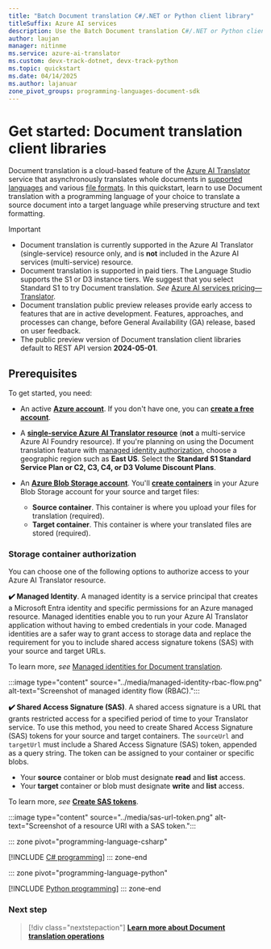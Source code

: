 ```yaml
---
title: "Batch Document translation C#/.NET or Python client library"
titleSuffix: Azure AI services
description: Use the Batch Document translation C#/.NET or Python client library (SDK) for cloud-based batch document translation service and process.
author: laujan
manager: nitinme
ms.service: azure-ai-translator
ms.custom: devx-track-dotnet, devx-track-python
ms.topic: quickstart
ms.date: 04/14/2025
ms.author: lajanuar
zone_pivot_groups: programming-languages-document-sdk
---
```


# Get started: Document translation client libraries
<!-- markdownlint-disable MD024 -->
<!-- markdownlint-disable MD001 -->

Document translation is a cloud-based feature of the [Azure AI Translator](../../translator-overview.md) service that asynchronously translates whole documents in [supported languages](../../language-support.md) and various [file formats](../overview.md#batch-supported-document-formats). In this quickstart, learn to use Document translation with a programming language of your choice to translate a source document into a target language while preserving structure and text formatting.

> [!IMPORTANT]
>
> * Document translation is currently supported in the Azure AI Translator (single-service) resource only, and is **not** included in the Azure AI services (multi-service) resource.
> * Document translation is supported in paid tiers. The Language Studio supports the S1 or D3 instance tiers. We suggest that you select Standard S1 to try Document translation. *See* [Azure AI services pricing—Translator](https://azure.microsoft.com/pricing/details/cognitive-services/translator/).
> * Document translation public preview releases provide early access to features that are in active development. Features, approaches, and processes can change, before General Availability (GA) release, based on user feedback.
> * The public preview version of Document translation client libraries default to REST API version **2024-05-01**.

## Prerequisites

To get started, you need:

* An active [**Azure account**](https://azure.microsoft.com/free/cognitive-services/). If you don't have one, you can [**create a free account**](https://azure.microsoft.com/free/).

* A [**single-service Azure AI Translator resource**](https://portal.azure.com/#create/Microsoft.CognitiveServicesTextTranslation) (**not** a multi-service Azure AI Foundry resource). If you're planning on using the Document translation feature with [managed identity authorization](../how-to-guides/create-use-managed-identities.md), choose a geographic region such as **East US**. Select the **Standard S1 Standard Service Plan or C2, C3, C4, or D3 Volume Discount Plans**.

* An [**Azure Blob Storage account**](https://portal.azure.com/#create/Microsoft.StorageAccount-ARM). You'll [**create containers**](/azure/storage/blobs/storage-quickstart-blobs-portal#create-a-container) in your Azure Blob Storage account for your source and target files:

  * **Source container**. This container is where you upload your files for translation (required).
  * **Target container**. This container is where your translated files are stored (required).

### Storage container authorization

You can choose one of the following options to authorize access to your Azure AI Translator resource.

**✔️ Managed Identity**. A managed identity is a service principal that creates a Microsoft Entra identity and specific permissions for an Azure managed resource. Managed identities enable you to run your Azure AI Translator application without having to embed credentials in your code. Managed identities are a safer way to grant access to storage data and replace the requirement for you to include shared access signature tokens (SAS) with your source and target URLs.

To learn more, *see* [Managed identities for Document translation](../how-to-guides/create-use-managed-identities.md).

  :::image type="content" source="../media/managed-identity-rbac-flow.png" alt-text="Screenshot of managed identity flow (RBAC).":::

**✔️ Shared Access Signature (SAS)**. A shared access signature is a URL that grants restricted access for a specified period of time to your Translator service. To use this method, you need to create Shared Access Signature (SAS) tokens for your source and target containers. The `sourceUrl`  and `targetUrl` must include a Shared Access Signature (SAS) token, appended as a query string. The token can be assigned to your container or specific blobs.

* Your **source** container or blob must designate **read** and **list** access.
* Your **target** container or blob must designate **write** and **list** access.

To learn more, *see* [**Create SAS tokens**](../how-to-guides/create-sas-tokens.md).

  :::image type="content" source="../media/sas-url-token.png" alt-text="Screenshot of a resource URI with a SAS token.":::

::: zone pivot="programming-language-csharp"

[!INCLUDE [C# programming](includes/sdk/csharp.md)]
::: zone-end

::: zone pivot="programming-language-python"

[!INCLUDE [Python programming](includes/sdk/python.md)]
::: zone-end

### Next step

> [!div class="nextstepaction"]
> [**Learn more about Document translation operations**](../reference/rest-api-guide.md)
